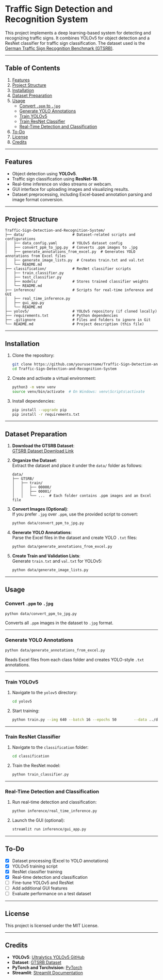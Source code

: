 # **Traffic Sign Detection and Recognition System**

This project implements a deep learning-based system for detecting and recognizing traffic signs. It combines YOLOv5 for object detection and a ResNet classifier for traffic sign classification. The dataset used is the [German Traffic Sign Recognition Benchmark (GTSRB)](https://benchmark.ini.rub.de/?section=gtsrb&subsection=dataset).

---

## **Table of Contents**

1. [Features](#features)
2. [Project Structure](#project-structure)
3. [Installation](#installation)
4. [Dataset Preparation](#dataset-preparation)
5. [Usage](#usage)
   - [Convert `.ppm` to `.jpg`](#convert-ppm-to-jpg)
   - [Generate YOLO Annotations](#generate-yolo-annotations)
   - [Train YOLOv5](#train-yolov5)
   - [Train ResNet Classifier](#train-resnet-classifier)
   - [Real-Time Detection and Classification](#real-time-detection-and-classification)
6. [To-Do](#to-do)
7. [License](#license)
8. [Credits](#credits)

---

## **Features**

- Object detection using **YOLOv5**.
- Traffic sign classification using **ResNet-18**.
- Real-time inference on video streams or webcam.
- GUI interface for uploading images and visualizing results.
- Dataset preprocessing, including Excel-based annotation parsing and image format conversion.

---

## **Project Structure**

```
Traffic-Sign-Detection-and-Recognition-System/
├── data/                      # Dataset-related scripts and configurations
│   ├── data_config.yaml       # YOLOv5 dataset config
│   ├── convert_ppm_to_jpg.py  # Converts .ppm images to .jpg
│   ├── generate_annotations_from_excel.py  # Generates YOLO annotations from Excel files
│   ├── generate_image_lists.py  # Creates train.txt and val.txt
│   └── README.md
├── classification/            # ResNet classifier scripts
│   ├── train_classifier.py
│   ├── test_classifier.py
│   ├── models/                # Stores trained classifier weights
│   └── README.md
├── inference/                 # Scripts for real-time inference and GUI
│   ├── real_time_inference.py
│   ├── gui_app.py
│   └── README.md
├── yolov5/                    # YOLOv5 repository (if cloned locally)
├── requirements.txt           # Python dependencies
├── .gitignore                 # Files and folders to ignore in Git
└── README.md                  # Project description (this file)
```

---

## **Installation**

1. Clone the repository:
   ```bash
   git clone https://github.com/yourusername/Traffic-Sign-Detection-and-Recognition-System.git
   cd Traffic-Sign-Detection-and-Recognition-System
   ```

2. Create and activate a virtual environment:
   ```bash
   python3 -m venv venv
   source venv/bin/activate  # On Windows: venv\Scripts\activate
   ```

3. Install dependencies:
   ```bash
   pip install --upgrade pip
   pip install -r requirements.txt
   ```

---

## **Dataset Preparation**

1. **Download the GTSRB Dataset**:  
   [GTSRB Dataset Download Link](https://benchmark.ini.rub.de/?section=gtsrb&subsection=dataset)

2. **Organize the Dataset**:  
   Extract the dataset and place it under the `data/` folder as follows:
   ```
   data/
   ├── GTSRB/
   │   ├── train/
   │   │   ├── 00000/
   │   │   ├── 00001/
   │   │   └── ...  # Each folder contains .ppm images and an Excel file
   ```

3. **Convert Images (Optional)**:  
   If you prefer `.jpg` over `.ppm`, use the provided script to convert:
   ```bash
   python data/convert_ppm_to_jpg.py
   ```

4. **Generate YOLO Annotations**:  
   Parse the Excel files in the dataset and create YOLO `.txt` files:
   ```bash
   python data/generate_annotations_from_excel.py
   ```

5. **Create Train and Validation Lists**:  
   Generate `train.txt` and `val.txt` for YOLOv5:
   ```bash
   python data/generate_image_lists.py
   ```

---

## **Usage**

### **Convert `.ppm` to `.jpg`**
```bash
python data/convert_ppm_to_jpg.py
```
Converts all `.ppm` images in the dataset to `.jpg` format.

---

### **Generate YOLO Annotations**
```bash
python data/generate_annotations_from_excel.py
```
Reads Excel files from each class folder and creates YOLO-style `.txt` annotations.

---

### **Train YOLOv5**
1. Navigate to the `yolov5` directory:
   ```bash
   cd yolov5
   ```

2. Start training:
   ```bash
   python train.py --img 640 --batch 16 --epochs 50        --data ../data/data_config.yaml        --cfg models/yolov5s.yaml        --weights ''        --name gtsrb_detector
   ```

---

### **Train ResNet Classifier**
1. Navigate to the `classification` folder:
   ```bash
   cd classification
   ```

2. Train the ResNet model:
   ```bash
   python train_classifier.py
   ```

---

### **Real-Time Detection and Classification**
1. Run real-time detection and classification:
   ```bash
   python inference/real_time_inference.py
   ```

2. Launch the GUI (optional):
   ```bash
   streamlit run inference/gui_app.py
   ```

---

## **To-Do**

- [x] Dataset processing (Excel to YOLO annotations)
- [x] YOLOv5 training script
- [x] ResNet classifier training
- [x] Real-time detection and classification
- [ ] Fine-tune YOLOv5 and ResNet
- [ ] Add additional GUI features
- [ ] Evaluate performance on a test dataset

---

## **License**

This project is licensed under the MIT License.

---

## **Credits**

- **YOLOv5**: [Ultralytics YOLOv5 GitHub](https://github.com/ultralytics/yolov5)  
- **Dataset**: [GTSRB Dataset](https://benchmark.ini.rub.de/?section=gtsrb&subsection=dataset)  
- **PyTorch and Torchvision**: [PyTorch](https://pytorch.org)  
- **Streamlit**: [Streamlit Documentation](https://docs.streamlit.io/)
